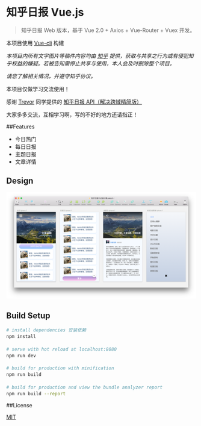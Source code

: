 # 知乎日报 Vue.js

> 知乎日报 Web 版本，基于 Vue 2.0 + Axios + Vue-Router + Vuex 开发。

本项目使用 [Vue-cli](https://github.com/vuejs/vue-cli) 构建 

*本项目内所有文字图片等稿件内容均由 [知乎](https://www.zhihu.com/) 提供，获取与共享之行为或有侵犯知乎权益的嫌疑。若被告知需停止共享与使用，本人会及时删除整个项目。*

*请您了解相关情况，并遵守知乎协议。*

本项目仅做学习交流使用！

感谢 [Trevor](http://www.huangxizhou.com/) 同学提供的 [知乎日报 API（解决跨域精简版）](http://www.huangxizhou.com/2017/04/29/zhihu-dailyAPI/)

大家多多交流，互相学习啊，写的不好的地方还请指正！

##Features

* 今日热门
* 每日日报
* 主题日报
* 文章详情

## Design
![](./doc/zhihuDaily.png)

## Build Setup

``` bash
# install dependencies 安装依赖
npm install

# serve with hot reload at localhost:8080 
npm run dev

# build for production with minification
npm run build

# build for production and view the bundle analyzer report
npm run build --report
```
##License

[MIT](https://opensource.org/licenses/MIT)



